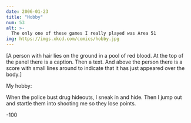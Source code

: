 ```yaml
---
date: 2006-01-23
title: "Hobby"
num: 53
alt: >-
  The only one of these games I really played was Area 51
img: https://imgs.xkcd.com/comics/hobby.jpg
---
```

[A person with hair lies on the ground in a pool of red blood. At the top of the panel there is a caption. Then a text. And above the person there is a score with small lines around to indicate that it has just appeared over the body.]

My hobby:

When the police bust drug hideouts, I sneak in and hide. Then I jump out and startle them into shooting me so they lose points.

-100